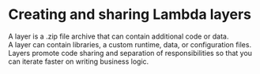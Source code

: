 #  Creating and sharing Lambda layers
A layer is a .zip file archive that can contain additional code or data.  
A layer can contain libraries, a custom runtime, data, or configuration files.  
Layers promote code sharing and separation of responsibilities so that you can iterate faster on writing business logic.

